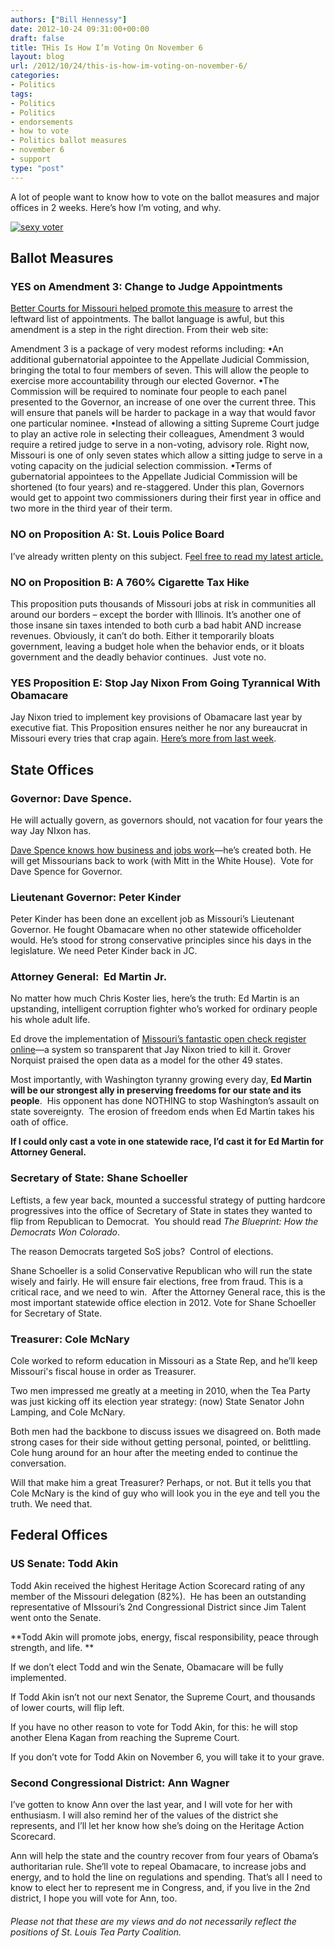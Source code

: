 ```yaml
---
authors: ["Bill Hennessy"]
date: 2012-10-24 09:31:00+00:00
draft: false
title: THis Is How I’m Voting On November 6
layout: blog
url: /2012/10/24/this-is-how-im-voting-on-november-6/
categories:
- Politics
tags:
- Politics
- Politics
- endorsements
- how to vote
- Politics ballot measures
- november 6
- support
type: "post"
---
```


A lot of people want to know how to vote on the ballot measures and major offices in 2 weeks. Here’s how I’m voting, and why.

[![sexy voter](https://ludicrite.files.wordpress.com/2012/10/sexy-voter_thumb.jpg)
](https://ludicrite.files.wordpress.com/2012/10/sexy-voter.jpg)


## 




## Ballot Measures




### YES on Amendment 3: Change to Judge Appointments


[Better Courts for Missouri helped promote this measure](https://www.newmoplan.com/) to arrest the leftward list of appointments. The ballot language is awful, but this amendment is a step in the right direction. From their web site:

Amendment 3 is a package of very modest reforms including:
•An additional gubernatorial appointee to the Appellate Judicial Commission, bringing the total to four members of seven. This will allow the people to exercise more accountability through our elected Governor.
•The Commission will be required to nominate four people to each panel presented to the Governor, an increase of one over the current three. This will ensure that panels will be harder to package in a way that would favor one particular nominee.
•Instead of allowing a sitting Supreme Court judge to play an active role in selecting their colleagues, Amendment 3 would require a retired judge to serve in a non-voting, advisory role. Right now, Missouri is one of only seven states which allow a sitting judge to serve in a voting capacity on the judicial selection commission.
•Terms of gubernatorial appointees to the Appellate Judicial Commission will be shortened (to four years) and re-staggered. Under this plan, Governors would get to appoint two commissioners during their first year in office and two more in the third year of their term.


### NO on Proposition A: St. Louis Police Board


I’ve already written plenty on this subject. F[eel free to read my latest article.](https://hennessysview.com/2012/10/01/st-louis-police-crumbling-but-you-can-save-it/)


### NO on Proposition B: A 760% Cigarette Tax Hike


This proposition puts thousands of Missouri jobs at risk in communities all around our borders – except the border with Illinois. It’s another one of those insane sin taxes intended to both curb a bad habit AND increase revenues. Obviously, it can’t do both. Either it temporarily bloats government, leaving a budget hole when the behavior ends, or it bloats government and the deadly behavior continues.  Just vote no.


### YES Proposition E: Stop Jay Nixon From Going Tyrannical With Obamacare


Jay Nixon tried to implement key provisions of Obamacare last year by executive fiat. This Proposition ensures neither he nor any bureaucrat in Missouri every tries that crap again. [Here’s more from last week](https://hennessysview.com/2012/10/17/heres-what-robin-carnahan-doesnt-want-you-know-about-proposition-e/).


## State Offices




### Governor: Dave Spence.


He will actually govern, as governors should, not vacation for four years the way Jay NIxon has.

[Dave Spence knows how business and jobs work](https://www.google.com/url?sa=t&rct=j&q=governor%20norquist%20on%20missouri's%20data&source=web&cd=34&cad=rja&ved=0CDAQFjADOB4&url=http%3A%2F%2Fwww.rebootcongress.net%2F2012%2F08%2Fjobs-reason-to-vote-for-dave-spence.html&ei=6wmGUKWoEsfM2gWtgIHACw&usg=AFQjCNGqjSIsa5MMT5mZwWfWbTm1aj5E-Q)—he’s created both. He will get Missourians back to work (with Mitt in the White House).  Vote for Dave Spence for Governor.


### Lieutenant Governor: Peter Kinder


Peter Kinder has been done an excellent job as Missouri’s Lieutenant Governor. He fought Obamacare when no other statewide officeholder would. He’s stood for strong conservative principles since his days in the legislature. We need Peter Kinder back in JC.


### Attorney General:  Ed Martin Jr.


No matter how much Chris Koster lies, here’s the truth: Ed Martin is an upstanding, intelligent corruption fighter who’s worked for ordinary people his whole adult life.

Ed drove the implementation of [Missouri’s fantastic open check register online](https://data.mo.gov/Government-Administration/2011-State-Expenditures/nyk8-k9ti)—a system so transparent that Jay Nixon tried to kill it. Grover Norquist praised the open data as a model for the other 49 states.

Most importantly, with Washington tyranny growing every day, **Ed Martin will be our strongest ally in preserving freedoms for our state and its people**.  His opponent has done NOTHING to stop Washington’s assault on state sovereignty.  The erosion of freedom ends when Ed Martin takes his oath of office.

**If I could only cast a vote in one statewide race, I’d cast it for Ed Martin for Attorney General.**


### Secretary of State: Shane Schoeller


Leftists, a few year back, mounted a successful strategy of putting hardcore progressives into the office of Secretary of State in states they wanted to flip from Republican to Democrat.  You should read _The Blueprint: How the Democrats Won Colorado_.

The reason Democrats targeted SoS jobs?  Control of elections.

Shane Schoeller is a solid Conservative Republican who will run the state wisely and fairly. He will ensure fair elections, free from fraud. This is a critical race, and we need to win.  After the Attorney General race, this is the most important statewide office election in 2012. Vote for Shane Schoeller for Secretary of State.


### Treasurer: Cole McNary


Cole worked to reform education in Missouri as a State Rep, and he’ll keep Missouri's fiscal house in order as Treasurer.

Two men impressed me greatly at a meeting in 2010, when the Tea Party was just kicking off its election year strategy: (now) State Senator John Lamping, and Cole McNary.

Both men had the backbone to discuss issues we disagreed on. Both made strong cases for their side without getting personal, pointed, or belittling. Cole hung around for an hour after the meeting ended to continue the conversation.

Will that make him a great Treasurer? Perhaps, or not. But it tells you that Cole McNary is the kind of guy who will look you in the eye and tell you the truth. We need that.


## Federal Offices




### US Senate: Todd Akin


Todd Akin received the highest Heritage Action Scorecard rating of any member of the Missouri delegation (82%).  He has been an outstanding representative of MIssouri’s 2nd Congressional District since Jim Talent went onto the Senate.

**Todd Akin will promote jobs, energy, fiscal responsibility, peace through strength, and life. **

If we don’t elect Todd and win the Senate, Obamacare will be fully implemented.

If Todd Akin isn’t not our next Senator, the Supreme Court, and thousands of lower courts, will flip left.

If you have no other reason to vote for Todd Akin, for this: he will stop another Elena Kagan from reaching the Supreme Court.

If you don’t vote for Todd Akin on November 6, you will take it to your grave.


### Second Congressional District: Ann Wagner


I’ve gotten to know Ann over the last year, and I will vote for her with enthusiasm. I will also remind her of the values of the district she represents, and I’ll let her know how she’s doing on the Heritage Action Scorecard.

Ann will help the state and the country recover from four years of Obama’s authoritarian rule. She’ll vote to repeal Obamacare, to increase jobs and energy, and to hold the line on regulations and spending. That’s all I need to know to elect her to represent me in Congress, and, if you live in the 2nd district, I hope you will vote for Ann, too.


###### Please not that these are my views and do not necessarily reflect the positions of St. Louis Tea Party Coalition.
